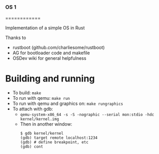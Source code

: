 ### OS 1 ###
============

Implementation of a simple OS in Rust

Thanks to
- rustboot (github.com/charliesome/rustboot)
- AG for bootloader code and makefile
- OSDev wiki for general helpfulness

Building and running
====================
- To build: `make`
- To run with qemu: `make run`
- To run with qemu and graphics on: `make rungraphics`
- To attach with gdb:
    - `qemu-system-x86_64 -s -S -nographic --serial mon:stdio -hdc kernel/kernel.img`
    - Then in another window:
        ```
        $ gdb kernel/kernel
        (gdb) target remote localhost:1234
        (gdb) # define breakpoint, etc
        (gdb) cont
        ```
